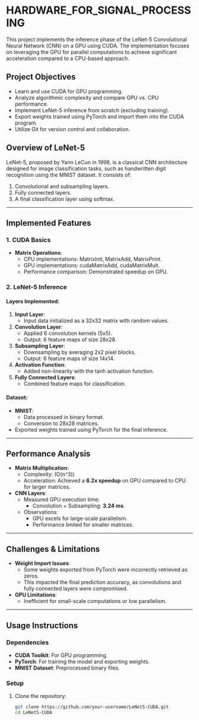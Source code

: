 # **HARDWARE_FOR_SIGNAL_PROCESSING**

This project implements the inference phase of the LeNet-5 Convolutional Neural Network (CNN) on a GPU using CUDA. The implementation focuses on leveraging the GPU for parallel computations to achieve significant acceleration compared to a CPU-based approach.

## **Project Objectives**

- Learn and use CUDA for GPU programming.
- Analyze algorithmic complexity and compare GPU vs. CPU performance.
- Implement LeNet-5 inference from scratch (excluding training).
- Export weights trained using PyTorch and import them into the CUDA program.
- Utilize Git for version control and collaboration.

## **Overview of LeNet-5**

LeNet-5, proposed by Yann LeCun in 1998, is a classical CNN architecture designed for image classification tasks, such as handwritten digit recognition using the MNIST dataset. It consists of:
1. Convolutional and subsampling layers.
2. Fully connected layers.
3. A final classification layer using softmax.

---

## **Implemented Features**

### **1. CUDA Basics**
- **Matrix Operations**:
  - CPU implementations: MatrixInit, MatrixAdd, MatrixPrint.
  - GPU implementations: cudaMatrixAdd, cudaMatrixMult.
  - Performance comparison: Demonstrated speedup on GPU.

### **2. LeNet-5 Inference**
#### Layers Implemented:
1. **Input Layer**:
   - Input data initialized as a 32x32 matrix with random values.
2. **Convolution Layer**:
   - Applied 6 convolution kernels (5x5).
   - Output: 6 feature maps of size 28x28.
3. **Subsampling Layer**:
   - Downsampling by averaging 2x2 pixel blocks.
   - Output: 6 feature maps of size 14x14.
4. **Activation Function**:
   - Added non-linearity with the tanh activation function.
5. **Fully Connected Layers**:
   - Combined feature maps for classification.

#### Dataset:
- **MNIST**:
  - Data processed in binary format.
  - Conversion to 28x28 matrices.
- Exported weights trained using PyTorch for the final inference.

---

## **Performance Analysis**
- **Matrix Multiplication**:
  - Complexity: \(O(n^3)\)
  - Acceleration: Achieved a **6.2x speedup** on GPU compared to CPU for larger matrices.
- **CNN Layers**:
  - Measured GPU execution time:
    - Convolution + Subsampling: **3.24 ms**.
  - Observations:
    - GPU excels for large-scale parallelism.
    - Performance limited for smaller matrices.

---

## **Challenges & Limitations**
- **Weight Import Issues**:
  - Some weights exported from PyTorch were incorrectly retrieved as zeros.
  - This impacted the final prediction accuracy, as convolutions and fully connected layers were compromised.
- **GPU Limitations**:
  - Inefficient for small-scale computations or low parallelism.

---

## **Usage Instructions**

### **Dependencies**
- **CUDA Toolkit**: For GPU programming.
- **PyTorch**: For training the model and exporting weights.
- **MNIST Dataset**: Preprocessed binary files.

### **Setup**
1. Clone the repository:
   ```bash
   git clone https://github.com/your-username/LeNet5-CUDA.git
   cd LeNet5-CUDA
